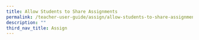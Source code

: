 ```yaml
---
title: Allow Students to Share Assignments
permalink: /teacher-user-guide/assign/allow-students-to-share-assignments/
description: ""
third_nav_title: Assign
---
```

